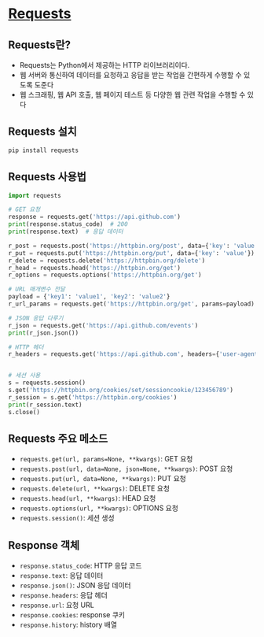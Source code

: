 # [Requests](https://requests.readthedocs.io/en/latest/)

## Requests란?

- Requests는 Python에서 제공하는 HTTP 라이브러리이다.
- 웹 서버와 통신하여 데이터를 요청하고 응답을 받는 작업을 간편하게 수행할 수 있도록 도준다
- 웹 스크래핑, 웹 API 호출, 웹 페이지 테스트 등 다양한 웹 관련 작업을 수행할 수 있다

## Requests 설치

```bash
pip install requests
```

## Requests 사용법

```python
import requests

# GET 요청
response = requests.get('https://api.github.com')
print(response.status_code)  # 200
print(response.text)  # 응답 데이터

r_post = requests.post('https://httpbin.org/post', data={'key': 'value'})
r_put = requests.put('https://httpbin.org/put', data={'key': 'value'})
r_delete = requests.delete('https://httpbin.org/delete')
r_head = requests.head('https://httpbin.org/get')
r_options = requests.options('https://httpbin.org/get')

# URL 매개변수 전달
payload = {'key1': 'value1', 'key2': 'value2'}
r_url_params = requests.get('https://httpbin.org/get', params=payload)

# JSON 응답 다루기
r_json = requests.get('https://api.github.com/events')
print(r_json.json())

# HTTP 헤더
r_headers = requests.get('https://api.github.com', headers={'user-agent': 'my-app/0.0.1'})


# 세션 사용
s = requests.session()
s.get('https://httpbin.org/cookies/set/sessioncookie/123456789')
r_session = s.get('https://httpbin.org/cookies')
print(r_session.text)
s.close()

```

## Requests 주요 메소드

- `requests.get(url, params=None, **kwargs)`: GET 요청
- `requests.post(url, data=None, json=None, **kwargs)`: POST 요청
- `requests.put(url, data=None, **kwargs)`: PUT 요청
- `requests.delete(url, **kwargs)`: DELETE 요청
- `requests.head(url, **kwargs)`: HEAD 요청
- `requests.options(url, **kwargs)`: OPTIONS 요청
- `requests.session()`: 세션 생성

## Response 객체

- `response.status_code`: HTTP 응답 코드
- `response.text`: 응답 데이터
- `response.json()`: JSON 응답 데이터
- `response.headers`: 응답 헤더
- `response.url`: 요청 URL
- `response.cookies`: response 쿠키
- `response.history`: history 배열